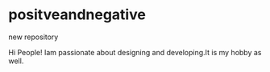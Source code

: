 # positveandnegative
new repository

Hi People!
  Iam passionate about designing and developing.It is my hobby as well.
  
